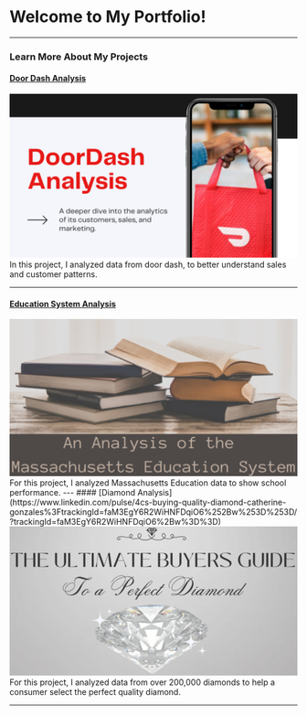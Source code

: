 # Welcome to My Portfolio!

---

### Learn More About My Projects

#### [Door Dash Analysis](https://www.linkedin.com/pulse/doordash-analytics-catherine-gonzales/)
<img src="images/Doordash.png"/>
In this project, I analyzed data from door dash, to better understand sales and customer patterns.

---
#### [Education System Analysis](https://www.linkedin.com/pulse/deep-dive-massachusetts-education-system-how-schools-gonzales/)
<img src="images/Education.png"/>
For this project, I analyzed Massachusetts Education data to show school performance.
---
#### [Diamond Analysis](https://www.linkedin.com/pulse/4cs-buying-quality-diamond-catherine-gonzales%3FtrackingId=faM3EgY6R2WiHNFDqiO6%252Bw%253D%253D/?trackingId=faM3EgY6R2WiHNFDqiO6%2Bw%3D%3D)
<img src="images/DIAMOND.png"/>
For this project, I analyzed data from over 200,000 diamonds to help a consumer select the perfect quality diamond.


---




